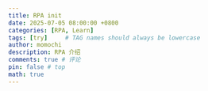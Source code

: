 ```yaml
---
title: RPA init
date: 2025-07-05 08:00:00 +0800
categories: [RPA, Learn]
tags: [try]     # TAG names should always be lowercase
author: momochi
description: RPA 介绍
comments: true # 评论
pin: false # top 
math: true
---
```


## 